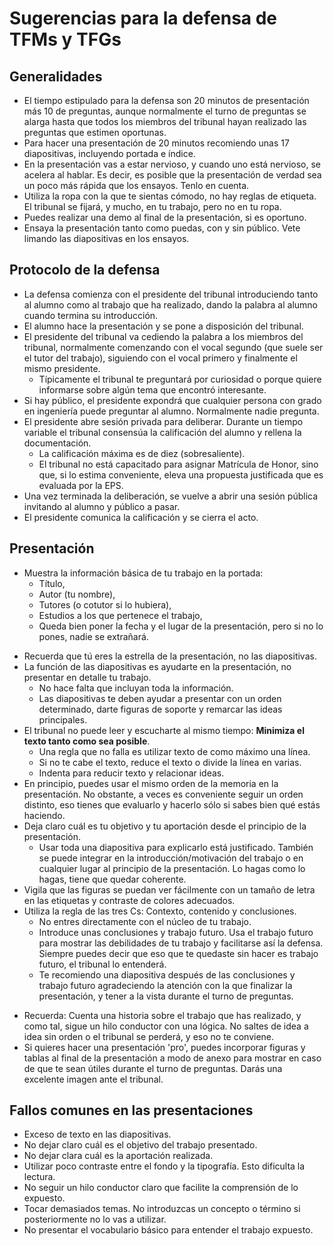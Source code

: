 # Sugerencias para la defensa de TFMs y TFGs

## Generalidades
- El tiempo estipulado para la defensa son 20 minutos de presentación más 10 de preguntas, aunque normalmente el turno de preguntas se alarga hasta que todos los miembros del tribunal hayan realizado las preguntas que estimen oportunas.
- Para hacer una presentación de 20 minutos recomiendo unas 17 diapositivas, incluyendo portada e índice.
- En la presentación vas a estar nervioso, y cuando uno está nervioso, se acelera al hablar. Es decir, es posible que la presentación de verdad sea un poco más rápida que los ensayos. Tenlo en cuenta.
- Utiliza la ropa con la que te sientas cómodo, no hay reglas de etiqueta. El tribunal se fijará, y mucho, en tu trabajo, pero no en tu ropa.
- Puedes realizar una demo al final de la presentación, si es oportuno.
- Ensaya la presentación tanto como puedas, con y sin público. Vete limando las diapositivas en los ensayos.

## Protocolo de la defensa
- La defensa comienza con el presidente del tribunal introduciendo tanto al alumno como al trabajo que ha realizado, dando la palabra al alumno cuando termina su introducción.
- El alumno hace la presentación y se pone a disposición del tribunal.
- El presidente del tribunal va cediendo la palabra a los miembros del tribunal, normalmente comenzando con el vocal segundo (que suele ser el tutor del trabajo), siguiendo con el vocal primero y finalmente el mismo presidente.
    * Típicamente el tribunal te preguntará por curiosidad o porque quiere informarse sobre algún tema que encontró interesante. 
- Si hay público, el presidente expondrá que cualquier persona con grado en ingeniería puede preguntar al alumno. Normalmente nadie pregunta.
- El presidente abre sesión privada para deliberar. Durante un tiempo variable el tribunal consensúa la calificación del alumno y rellena la documentación.
    * La calificación máxima es de diez (sobresaliente).
    * El tribunal no está capacitado para asignar Matrícula de Honor, sino que, si lo estima conveniente, eleva una propuesta justificada que es evaluada por la EPS.
- Una vez terminada la deliberación, se vuelve a abrir una sesión pública invitando al alumno y público a pasar.
- El presidente comunica la calificación y se cierra el acto.

## Presentación
* Muestra la información básica de tu trabajo en la portada:
    * Título,
    * Autor (tu nombre),
    * Tutores (o cotutor si lo hubiera),
    * Estudios a los que pertenece el trabajo,
    * Queda bien poner la fecha y el lugar de la presentación, pero si no lo pones, nadie se extrañará.
- Recuerda que tú eres la estrella de la presentación, no las diapositivas.
- La función de las diapositivas es ayudarte en la presentación, no presentar en detalle tu trabajo.
    * No hace falta que incluyan toda la información.
    * Las diapositivas te deben ayudar a presentar con un orden determinado, darte figuras de soporte y remarcar las ideas principales.
- El tribunal no puede leer y escucharte al mismo tiempo: **Minimiza el texto tanto como sea posible**.
    * Una regla que no falla es utilizar texto de como máximo una línea.
    * Si no te cabe el texto, reduce el texto o divide la línea en varias.
    * Indenta para reducir texto y relacionar ideas.
- En principio, puedes usar el mismo orden de la memoria en la presentación. No obstante, a veces es conveniente seguir un orden distinto, eso tienes que evaluarlo y hacerlo sólo si sabes bien qué estás haciendo.
- Deja claro cuál es tu objetivo y tu aportación desde el principio de la presentación.
    * Usar toda una diapositiva para explicarlo está justificado. También se puede integrar en la introducción/motivación del trabajo o en cualquier lugar al principio de la presentación. Lo hagas como lo hagas, tiene que quedar coherente.
- Vigila que las figuras se puedan ver fácilmente con un tamaño de letra en las etiquetas y contraste de colores adecuados.
- Utiliza la regla de las tres Cs: Contexto, contenido y conclusiones.
    * No entres directamente con el núcleo de tu trabajo.
    * Introduce unas conclusiones y trabajo futuro. Usa el trabajo futuro para mostrar las debilidades de tu trabajo y facilitarse así la defensa. Siempre puedes decir que eso que te quedaste sin hacer es trabajo futuro, el tribunal lo entenderá.
    * Te recomiendo una diapositiva después de las conclusiones y trabajo futuro agradeciendo la atención con la que finalizar la presentación, y tener a la vista durante el turno de preguntas.
* Recuerda: Cuenta una historia sobre el trabajo que has realizado, y como tal, sigue un hilo conductor con una lógica. No saltes de idea a idea sin orden o el tribunal se perderá, y eso no te conviene.
* Si quieres hacer una presentación 'pro', puedes incorporar figuras y tablas al final de la presentación a modo de anexo para mostrar en caso de que te sean útiles durante el turno de preguntas. Darás una excelente imagen ante el tribunal.


## Fallos comunes en las presentaciones
- Exceso de texto en las diapositivas.
- No dejar claro cuál es el objetivo del trabajo presentado.
- No dejar clara cuál es la aportación realizada.
- Utilizar poco contraste entre el fondo y la tipografía. Esto dificulta la lectura.
- No seguir un hilo conductor claro que facilite la comprensión de lo expuesto.
- Tocar demasiados temas. No introduzcas un concepto o término si posteriormente no lo vas a utilizar.
- No presentar el vocabulario básico para entender el trabajo expuesto.